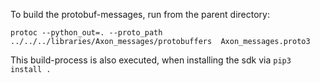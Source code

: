 To build the protobuf-messages, run from the parent directory:

`protoc --python_out=. --proto_path ../../../libraries/Axon_messages/protobuffers  Axon_messages.proto3`

This build-process is also executed, when installing the sdk via `pip3 install .`
